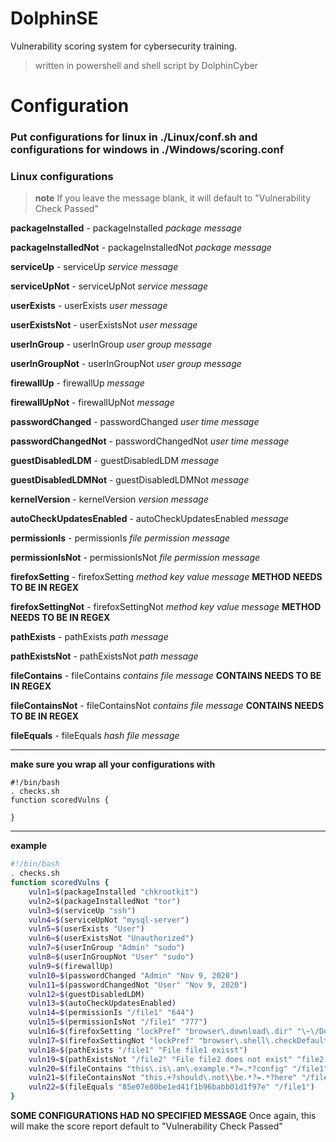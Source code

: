 # DolphinSE
Vulnerability scoring system for cybersecurity training.

> written in powershell and shell script by DolphinCyber

# Configuration
### Put configurations for linux in ./Linux/conf.sh and configurations for windows in ./Windows/scoring.conf
### Linux configurations

> **note** If you leave the message blank, it will default to "Vulnerability Check Passed"

**packageInstalled** - packageInstalled _package_ _message_

**packageInstalledNot** - packageInstalledNot _package_ _message_

**serviceUp** - serviceUp _service_ _message_

**serviceUpNot** - serviceUpNot _service_ _message_

**userExists** - userExists _user_ _message_

**userExistsNot** - userExistsNot _user_ _message_

**userInGroup** - userInGroup _user_ _group_ _message_

**userInGroupNot** - userInGroupNot _user_ _group_ _message_

**firewallUp** - firewallUp _message_

**firewallUpNot** - firewallUpNot _message_

**passwordChanged** - passwordChanged _user_ _time_ _message_

**passwordChangedNot** - passwordChangedNot _user_ _time_ _message_

**guestDisabledLDM** - guestDisabledLDM _message_

**guestDisabledLDMNot** - guestDisabledLDMNot _message_

**kernelVersion** - kernelVersion _version_ _message_

**autoCheckUpdatesEnabled** - autoCheckUpdatesEnabled _message_

**permissionIs** - permissionIs _file_ _permission_ _message_

**permissionIsNot** - permissionIsNot _file_ _permission_ _message_

**firefoxSetting** - firefoxSetting _method_ _key_ _value_ _message_ **METHOD NEEDS TO BE IN REGEX**

**firefoxSettingNot** - firefoxSettingNot _method_ _key_ _value_ _message_ **METHOD NEEDS TO BE IN REGEX**

**pathExists** - pathExists _path_ _message_

**pathExistsNot** - pathExistsNot _path_ _message_

**fileContains** - fileContains _contains_ _file_ _message_ **CONTAINS NEEDS TO BE IN REGEX**

**fileContainsNot** - fileContainsNot _contains_ _file_ _message_ **CONTAINS NEEDS TO BE IN REGEX**

**fileEquals** - fileEquals _hash_ _file_ _message_
________________________________________

**make sure you wrap all your configurations with**
```
#!/bin/bash
. checks.sh
function scoredVulns {

}
```
________________________________________
**example**
```sh
#!/bin/bash
. checks.sh
function scoredVulns {
    vuln1=$(packageInstalled "chkrootkit")
    vuln2=$(packageInstalledNot "tor")
    vuln3=$(serviceUp "ssh")
    vuln4=$(serviceUpNot "mysql-server")
    vuln5=$(userExists "User")
    vuln6=$(userExistsNot "Unauthorized")
    vuln7=$(userInGroup "Admin" "sudo")
    vuln8=$(userInGroupNot "User" "sudo")
    vuln9=$(firewallUp)
    vuln10=$(passwordChanged "Admin" "Nov 9, 2020")
    vuln11=$(passwordChangedNot "User" "Nov 9, 2020")
    vuln12=$(guestDisabledLDM)
    vuln13=$(autoCheckUpdatesEnabled)
    vuln14=$(permissionIs "/file1" "644")
    vuln15=$(permissionIsNot "/file1" "777")
    vuln16=$(firefoxSetting "lockPref" "browser\.download\.dir" "\~\/Downloads")
    vuln17=$(firefoxSettingNot "lockPref" "browser\.shell\.checkDefaultBrowser" "true")
    vuln18=$(pathExists "/file1" "File file1 exisst")
    vuln19=$(pathExistsNot "/file2" "File file2 does not exist" "file2 does not exist")
    vuln20=$(fileContains "this\.is\.an\.example.*?=.*?config" "/file1" "File1 contains security configurations")
    vuln21=$(fileContainsNot "this.+?should\.not\\be.*?=.*?here" "/file1" "File1 does not contain bad configurations")
    vuln22=$(fileEquals "85e07e80be1ed41f1b96babb01d1f97e" "/file1")
}
```
**SOME CONFIGURATIONS HAD NO SPECIFIED MESSAGE** Once again, this will make the score report default to "Vulnerability Check Passed"
